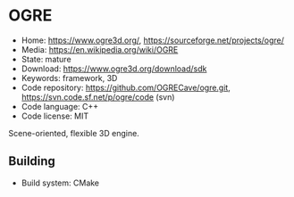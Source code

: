 # OGRE

- Home: https://www.ogre3d.org/, https://sourceforge.net/projects/ogre/
- Media: https://en.wikipedia.org/wiki/OGRE
- State: mature
- Download: https://www.ogre3d.org/download/sdk
- Keywords: framework, 3D
- Code repository: https://github.com/OGRECave/ogre.git, https://svn.code.sf.net/p/ogre/code (svn)
- Code language: C++
- Code license: MIT

Scene-oriented, flexible 3D engine.

## Building

- Build system: CMake
